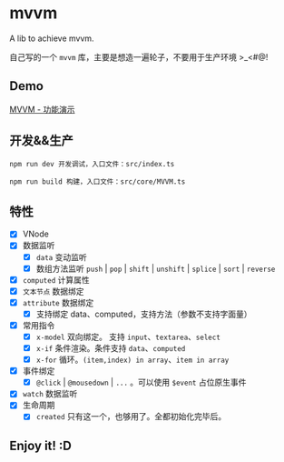 # mvvm

A lib to achieve mvvm.

自己写的一个 `mvvm` 库，主要是想造一遍轮子，不要用于生产环境 >\_<#@!

## Demo

[MVVM - 功能演示](https://shalldie.github.io/demos/mvvm/)

## 开发&&生产

    npm run dev 开发调试，入口文件：src/index.ts

    npm run build 构建，入口文件：src/core/MVVM.ts

## 特性

-   [x] VNode
-   [x] 数据监听
    -   [x] `data` 变动监听
    -   [x] 数组方法监听 `push` | `pop` | `shift` | `unshift` | `splice` | `sort` | `reverse`
-   [x] `computed` 计算属性
-   [x] `文本节点` 数据绑定
-   [x] `attribute` 数据绑定
    -   [x] 支持绑定 data、computed，支持方法（参数不支持字面量）
-   [x] 常用指令
    -   [x] `x-model` 双向绑定。 支持 `input`、`textarea`、`select`
    -   [x] `x-if` 条件渲染。条件支持 `data`、`computed`
    -   [x] `x-for` 循环。`(item,index) in array`、`item in array`
-   [x] 事件绑定
    -   [x] `@click` | `@mousedown` | `...` 。可以使用 `$event` 占位原生事件
-   [x] `watch` 数据监听
-   [x] 生命周期
    -   [x] `created` 只有这一个，也够用了。全都初始化完毕后。

## Enjoy it! :D
